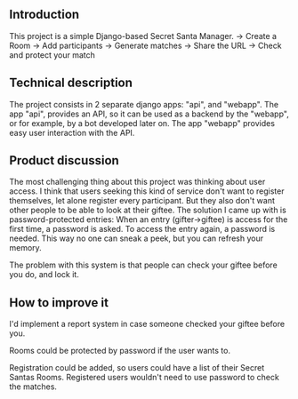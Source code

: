 ## Introduction
This project is a simple Django-based Secret Santa Manager.
-> Create a Room
-> Add participants
-> Generate matches
-> Share the URL
-> Check and protect your match


## Technical description
The project consists in 2 separate django apps: "api", and "webapp".
The app "api", provides an API, so it can be used as a backend by the "webapp", or for example, by a bot developed later on.
The app "webapp" provides easy user interaction with the API.


## Product discussion
The most challenging thing about this project was thinking about user access.
I think that users seeking this kind of service don't want to register themselves, let alone register every participant. But they also don't want other people to be able to look at their giftee.
The solution I came up with is password-protected entries:
    When an entry (gifter->giftee) is access for the first time, a password is asked.
    To access the entry again, a password is needed. This way no one can sneak a peek, but you can refresh your memory.

The problem with this system is that people can check your giftee before you do, and lock it.


## How to improve it
I'd implement a report system in case someone checked your giftee before you.

Rooms could be protected by password if the user wants to.

Registration could be added, so users could have a list of their Secret Santas Rooms.
Registered users wouldn't need to use password to check the matches.
